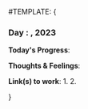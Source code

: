#TEMPLATE: {

### Day : , 2023

**Today's Progress**: 

**Thoughts & Feelings**: 

**Link(s) to work**:
1. 
2. 

}
